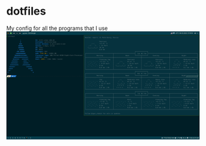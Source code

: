 # dotfiles
My config for all the programs that I use
![DE Example](https://github.com/warezgibzzz/dotfiles/blob/cf034474573a359317cb3097031405f38ce36870/example.png)
